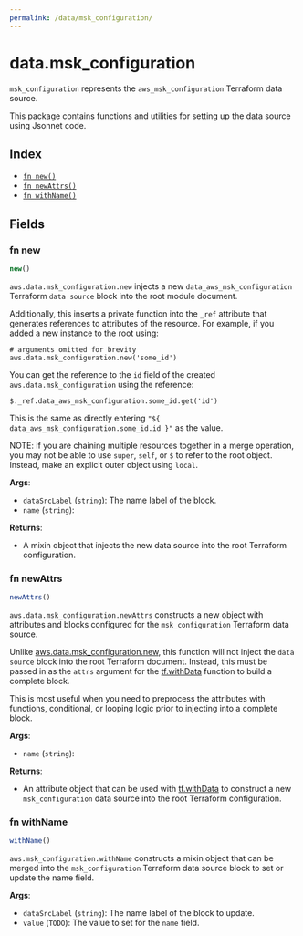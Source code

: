 ```yaml
---
permalink: /data/msk_configuration/
---
```


# data.msk_configuration

`msk_configuration` represents the `aws_msk_configuration` Terraform data source.



This package contains functions and utilities for setting up the data source using Jsonnet code.


## Index

* [`fn new()`](#fn-new)
* [`fn newAttrs()`](#fn-newattrs)
* [`fn withName()`](#fn-withname)

## Fields

### fn new

```ts
new()
```


`aws.data.msk_configuration.new` injects a new `data_aws_msk_configuration` Terraform `data source`
block into the root module document.

Additionally, this inserts a private function into the `_ref` attribute that generates references to attributes of the
resource. For example, if you added a new instance to the root using:

    # arguments omitted for brevity
    aws.data.msk_configuration.new('some_id')

You can get the reference to the `id` field of the created `aws.data.msk_configuration` using the reference:

    $._ref.data_aws_msk_configuration.some_id.get('id')

This is the same as directly entering `"${ data_aws_msk_configuration.some_id.id }"` as the value.

NOTE: if you are chaining multiple resources together in a merge operation, you may not be able to use `super`, `self`,
or `$` to refer to the root object. Instead, make an explicit outer object using `local`.

**Args**:
  - `dataSrcLabel` (`string`): The name label of the block.
  - `name` (`string`): 

**Returns**:
- A mixin object that injects the new data source into the root Terraform configuration.


### fn newAttrs

```ts
newAttrs()
```


`aws.data.msk_configuration.newAttrs` constructs a new object with attributes and blocks configured for the `msk_configuration`
Terraform data source.

Unlike [aws.data.msk_configuration.new](#fn-mskconfigurationnew), this function will not inject the `data source`
block into the root Terraform document. Instead, this must be passed in as the `attrs` argument for the
[tf.withData](https://github.com/tf-libsonnet/core/tree/main/docs#fn-withdata) function to build a complete block.

This is most useful when you need to preprocess the attributes with functions, conditional, or looping logic prior to
injecting into a complete block.

**Args**:
  - `name` (`string`): 

**Returns**:
  - An attribute object that can be used with [tf.withData](https://github.com/tf-libsonnet/core/tree/main/docs#fn-withdata) to construct a new `msk_configuration` data source into the root Terraform configuration.


### fn withName

```ts
withName()
```

`aws.msk_configuration.withName` constructs a mixin object that can be merged into the `msk_configuration`
Terraform data source block to set or update the name field.



**Args**:
  - `dataSrcLabel` (`string`): The name label of the block to update.
  - `value` (`TODO`): The value to set for the `name` field.
